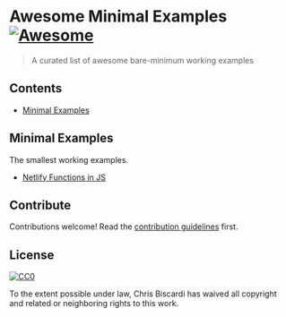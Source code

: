 # Awesome Minimal Examples [![Awesome](https://awesome.re/badge.svg)](https://awesome.re)

> A curated list of awesome bare-minimum working examples

## Contents

- [Minimal Examples](#minimal-examples)

## Minimal Examples

The smallest working examples.

- [Netlify Functions in JS](https://github.com/ChristopherBiscardi/smallest-netlify-function-example)

## Contribute

Contributions welcome! Read the [contribution guidelines](contributing.md) first.

## License

[![CC0](https://mirrors.creativecommons.org/presskit/buttons/88x31/svg/cc-zero.svg)](https://creativecommons.org/publicdomain/zero/1.0)

To the extent possible under law, Chris Biscardi has waived all copyright and
related or neighboring rights to this work.
